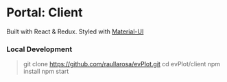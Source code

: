 # Portal: Client

Built with React & Redux. Styled with [Material-UI](https://material-ui-1dab0.firebaseapp.com/)

### Local Development

> git clone https://github.com/raullarosa/evPlot.git
> cd evPlot/client
> npm install
> npm start
